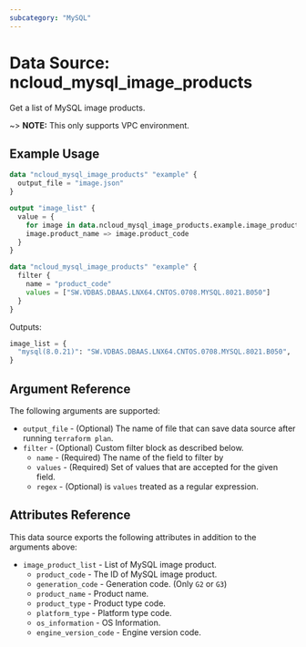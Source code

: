 ```yaml
---
subcategory: "MySQL"
---
```



# Data Source: ncloud_mysql_image_products

Get a list of MySQL image products.

~> **NOTE:** This only supports VPC environment.

## Example Usage

```terraform
data "ncloud_mysql_image_products" "example" {
  output_file = "image.json"
}

output "image_list" {
  value = {
    for image in data.ncloud_mysql_image_products.example.image_product_list:
    image.product_name => image.product_code
  }
}
```

```terraform
data "ncloud_mysql_image_products" "example" {
  filter {
    name = "product_code"
    values = ["SW.VDBAS.DBAAS.LNX64.CNTOS.0708.MYSQL.8021.B050"]
  }
}
```

Outputs:
```terraform
image_list = {
  "mysql(8.0.21)": "SW.VDBAS.DBAAS.LNX64.CNTOS.0708.MYSQL.8021.B050",
}
```

## Argument Reference

The following arguments are supported:

* `output_file` - (Optional) The name of file that can save data source after running `terraform plan`.
* `filter` - (Optional) Custom filter block as described below.
  * `name` - (Required) The name of the field to filter by
  * `values` - (Required) Set of values that are accepted for the given field.
  * `regex` - (Optional) is `values` treated as a regular expression.

## Attributes Reference

This data source exports the following attributes in addition to the arguments above:

* `image_product_list` - List of MySQL image product.
  * `product_code` - The ID of MySQL image product.
  * `generation_code` - Generation code. (Only `G2` or `G3`)
  * `product_name` - Product name.
  * `product_type` - Product type code.
  * `platform_type` - Platform type code.
  * `os_information` - OS Information.
  * `engine_version_code` - Engine version code.
